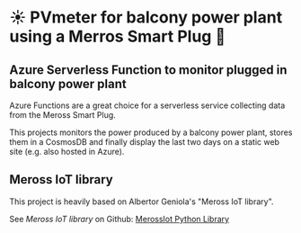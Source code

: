 # ☀️ PVmeter for balcony power plant using a Merros Smart Plug 🔌

## Azure Serverless Function to monitor plugged in balcony power plant
Azure Functions are a great choice for a serverless service collecting data from the Meross Smart Plug. 

This projects monitors the power produced by a balcony power plant, stores them in a CosmosDB and finally display the last two days on a static web site (e.g. also hosted in Azure).

## Meross IoT library
This project is heavily based on Albertor Geniola's "Meross IoT library".

See *Meross IoT library* on Github: [MerossIot Python Library](https://github.com/albertogeniola/MerossIot/tree/0.4.X.X/meross_iot)
